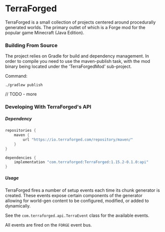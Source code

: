 # TerraForged

TerraForged is a small collection of projects centered around procedurally generated worlds.
The primary outlet of which is a Forge mod for the popular game Minecraft (Java Edition).

### Building From Source

The project relies on Gradle for build and dependency management. In order to compile you need
to use the maven-publish task, with the mod binary being located under the 'TerraForgedMod'
sub-project.

Command:
```shell script
./gradlew publish
```

// TODO - more

### Developing With TerraForged's API

##### Dependency
```groovy
repositories {
    maven { 
        url "https://io.terraforged.com/repository/maven/" 
    }
}

dependencies {
    implementation "com.terraforged:TerraForged:1.15.2-0.1.0:api"
}
```

##### Usage

TerraForged fires a number of setup events each time its chunk generator is created. These events expose certain
components of the generator allowing for world-gen content to be configured, modified, or added to dynamically.

See the `com.terraforged.api.TerraEvent` class for the available events.

All events are fired on the `FORGE` event bus.
